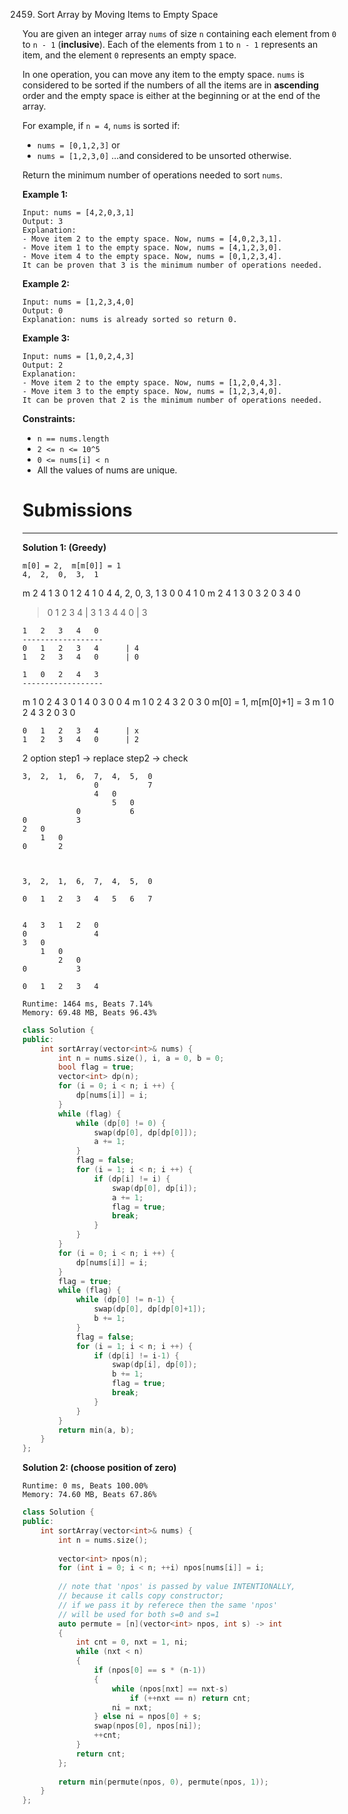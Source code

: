 2459. Sort Array by Moving Items to Empty Space

You are given an integer array `nums` of size `n` containing each element from `0` to `n - 1` (**inclusive**). Each of the elements from `1` to `n - 1` represents an item, and the element `0` represents an empty space.

In one operation, you can move any item to the empty space. `nums` is considered to be sorted if the numbers of all the items are in **ascending** order and the empty space is either at the beginning or at the end of the array.

For example, if `n = 4`, `nums` is sorted if:

* `nums = [0,1,2,3]` or
* `nums = [1,2,3,0]`
...and considered to be unsorted otherwise.

Return the minimum number of operations needed to sort `nums`.

 

**Example 1:**
```
Input: nums = [4,2,0,3,1]
Output: 3
Explanation:
- Move item 2 to the empty space. Now, nums = [4,0,2,3,1].
- Move item 1 to the empty space. Now, nums = [4,1,2,3,0].
- Move item 4 to the empty space. Now, nums = [0,1,2,3,4].
It can be proven that 3 is the minimum number of operations needed.
```

**Example 2:**
```
Input: nums = [1,2,3,4,0]
Output: 0
Explanation: nums is already sorted so return 0.
```

**Example 3:**
```
Input: nums = [1,0,2,4,3]
Output: 2
Explanation:
- Move item 2 to the empty space. Now, nums = [1,2,0,4,3].
- Move item 3 to the empty space. Now, nums = [1,2,3,4,0].
It can be proven that 2 is the minimum number of operations needed.
```

**Constraints:**

* `n == nums.length`
* `2 <= n <= 10^5`
* `0 <= nums[i] < n`
* All the values of nums are unique.

# Submissions
---
**Solution 1: (Greedy)**

    m[0] = 2,  m[m[0]] = 1
    4,  2,  0,  3,  1
m   2   4   1   3   0
    1       2
    4   1
    0           4
    4,  2,  0,  3,  1
            3   0
    0           4
    1               0
m   2   4   1   3   0
    3           2
    0               3
    4   0
        
    

>   0   1   2   3   4      |  3
    1   3   4   4   0      |  3

    1   2   3   4   0
    ------------------
    0   1   2   3   4      | 4
    1   2   3   4   0      | 0

    1   0   2   4   3
    ------------------
m   1   0   2   4   3
    0   1
    4           0
                3   0
    0               4
m   1   0   2   4   3
        2   0
            3       0
m[0] = 1, m[m[0]+1] = 3
m   1   0   2   4   3
        2   0
            3       0
    

    0   1   2   3   4      | x
    1   2   3   4   0      | 2
2 option
step1 -> replace
step2 -> check

        
    3,  2,  1,  6,  7,  4,  5,  0
                    0           7
                    4   0
                        5   0
                0           6
    0           3
    2   0
        1   0
    0       2
    
        

    3,  2,  1,  6,  7,  4,  5,  0

    0   1   2   3   4   5   6   7


    4   3   1   2   0
    0               4
    3   0
        1   0
            2   0
    0           3

    0   1   2   3   4

```
Runtime: 1464 ms, Beats 7.14%
Memory: 69.48 MB, Beats 96.43%
```
```c++
class Solution {
public:
    int sortArray(vector<int>& nums) {
        int n = nums.size(), i, a = 0, b = 0;
        bool flag = true;
        vector<int> dp(n);
        for (i = 0; i < n; i ++) {
            dp[nums[i]] = i;
        }
        while (flag) {
            while (dp[0] != 0) {
                swap(dp[0], dp[dp[0]]);
                a += 1;
            }
            flag = false;
            for (i = 1; i < n; i ++) {
                if (dp[i] != i) {
                    swap(dp[0], dp[i]);
                    a += 1;
                    flag = true;
                    break;
                }
            }
        }
        for (i = 0; i < n; i ++) {
            dp[nums[i]] = i;
        }
        flag = true;
        while (flag) {
            while (dp[0] != n-1) {
                swap(dp[0], dp[dp[0]+1]);
                b += 1;
            }
            flag = false;
            for (i = 1; i < n; i ++) {
                if (dp[i] != i-1) {
                    swap(dp[i], dp[0]);
                    b += 1;
                    flag = true;
                    break;
                }
            }
        }
        return min(a, b);
    }
};
```

**Solution 2: (choose position of zero)**
```
Runtime: 0 ms, Beats 100.00%
Memory: 74.60 MB, Beats 67.86%
```
```c++
class Solution {
public:
    int sortArray(vector<int>& nums) {
        int n = nums.size();
		
        vector<int> npos(n);
        for (int i = 0; i < n; ++i) npos[nums[i]] = i;
        
        // note that 'npos' is passed by value INTENTIONALLY,
        // because it calls copy constructor;
        // if we pass it by referece then the same 'npos'
        // will be used for both s=0 and s=1
        auto permute = [n](vector<int> npos, int s) -> int
        {
            int cnt = 0, nxt = 1, ni;
            while (nxt < n)
            {
                if (npos[0] == s * (n-1))
                {
                    while (npos[nxt] == nxt-s)
                        if (++nxt == n) return cnt;
                    ni = nxt;
                } else ni = npos[0] + s;
                swap(npos[0], npos[ni]);
                ++cnt;
            }
            return cnt;
        };
        
        return min(permute(npos, 0), permute(npos, 1));
    }
};
```
